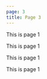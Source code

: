```yaml
---
page: 3
title: Page 3
---
```


<p>This is page 1</p>
<p>This is page 1</p>
<p>This is page 1</p>
<p>This is page 1</p>
